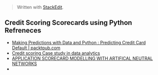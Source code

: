 


> Written with [StackEdit](https://stackedit.io/).

## Credit Scoring Scorecards using Python Refreneces

- [Making Predictions with Data and Python : Predicting Credit Card Default | packtpub.com](https://www.youtube.com/watch?v=zUqa6KcwRhs)
- [Credit scoring Case study in data analytics](https://www2.deloitte.com/content/dam/Deloitte/global/Documents/Financial-Services/gx-be-aers-fsi-credit-scoring.pdf)
- [APPLICATION SCORECARD MODELLING WITH ARTIFICAL NEUTRAL NETWORKS](http://lup.lub.lu.se/luur/download?func=downloadFile&recordOId=8943940&fileOId=8943950)
- 
<!--stackedit_data:
eyJoaXN0b3J5IjpbMzgzNTk5NTcwLC0xNDEwMDM5Mjc1XX0=
-->